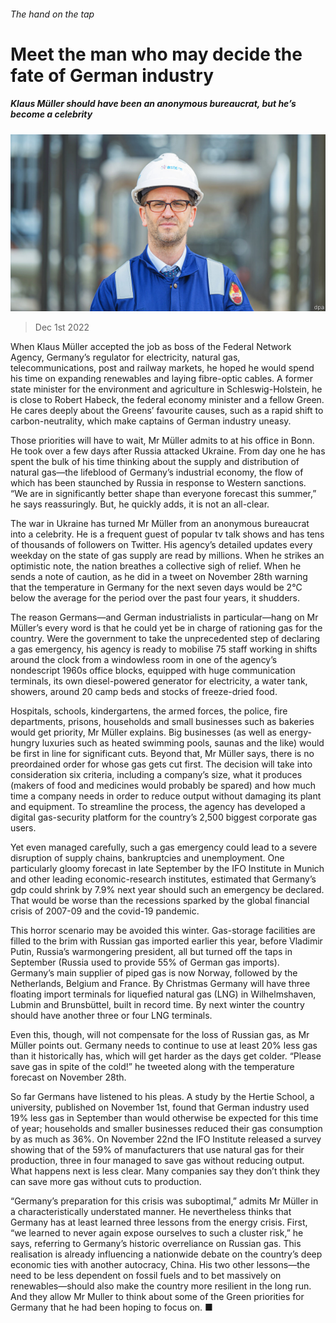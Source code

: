 ###### The hand on the tap

# Meet the man who may decide the fate of German industry 

##### Klaus Müller should have been an anonymous bureaucrat, but he’s become a celebrity 

![image](images/20221203_WBP001.jpg) 

> Dec 1st 2022 

When Klaus Müller accepted the job as boss of the Federal Network Agency, Germany’s regulator for electricity, natural gas, telecommunications, post and railway markets, he hoped he would spend his time on expanding renewables and laying fibre-optic cables. A former state minister for the environment and agriculture in Schleswig-Holstein, he is close to Robert Habeck, the federal economy minister and a fellow Green. He cares deeply about the Greens’ favourite causes, such as a rapid shift to carbon-neutrality, which make captains of German industry uneasy. 

Those priorities will have to wait, Mr Müller admits to  at his office in Bonn. He took over a few days after Russia attacked Ukraine. From day one he has spent the bulk of his time thinking about the supply and distribution of natural gas—the lifeblood of Germany’s industrial economy, the flow of which has been staunched by Russia in response to Western sanctions. “We are in significantly better shape than everyone forecast this summer,” he says reassuringly. But, he quickly adds, it is not an all-clear. 

The war in Ukraine has turned Mr Müller from an anonymous bureaucrat into a celebrity. He is a frequent guest of popular tv talk shows and has tens of thousands of followers on Twitter. His agency’s detailed updates every weekday on the state of gas supply are read by millions. When he strikes an optimistic note, the nation breathes a collective sigh of relief. When he sends a note of caution, as he did in a tweet on November 28th warning that the temperature in Germany for the next seven days would be 2°C below the average for the period over the past four years, it shudders. 

The reason Germans—and German industrialists in particular—hang on Mr Müller’s every word is that he could yet be in charge of rationing gas for the country. Were the government to take the unprecedented step of declaring a gas emergency, his agency is ready to mobilise 75 staff working in shifts around the clock from a windowless room in one of the agency’s nondescript 1960s office blocks, equipped with huge communication terminals, its own diesel-powered generator for electricity, a water tank, showers, around 20 camp beds and stocks of freeze-dried food. 

Hospitals, schools, kindergartens, the armed forces, the police, fire departments, prisons, households and small businesses such as bakeries would get priority, Mr Müller explains. Big businesses (as well as energy-hungry luxuries such as heated swimming pools, saunas and the like) would be first in line for significant cuts. Beyond that, Mr Müller says, there is no preordained order for whose gas gets cut first. The decision will take into consideration six criteria, including a company’s size, what it produces (makers of food and medicines would probably be spared) and how much time a company needs in order to reduce output without damaging its plant and equipment. To streamline the process, the agency has developed a digital gas-security platform for the country’s 2,500 biggest corporate gas users. 

Yet even managed carefully, such a gas emergency could lead to a severe disruption of supply chains, bankruptcies and unemployment. One particularly gloomy forecast in late September by the IFO Institute in Munich and other leading economic-research institutes, estimated that Germany’s gdp could shrink by 7.9% next year should such an emergency be declared. That would be worse than the recessions sparked by the global financial crisis of 2007-09 and the covid-19 pandemic.

This horror scenario may be avoided this winter. Gas-storage facilities are filled to the brim with Russian gas imported earlier this year, before Vladimir Putin, Russia’s warmongering president, all but turned off the taps in September (Russia used to provide 55% of German gas imports). Germany’s main supplier of piped gas is now Norway, followed by the Netherlands, Belgium and France. By Christmas Germany will have three floating import terminals for liquefied natural gas (LNG) in Wilhelmshaven, Lubmin and Brunsbüttel, built in record time. By next winter the country should have another three or four LNG terminals. 

Even this, though, will not compensate for the loss of Russian gas, as Mr Müller points out. Germany needs to continue to use at least 20% less gas than it historically has, which will get harder as the days get colder. “Please save gas in spite of the cold!” he tweeted along with the temperature forecast on November 28th. 

So far Germans have listened to his pleas. A study by the Hertie School, a university, published on November 1st, found that German industry used 19% less gas in September than would otherwise be expected for this time of year; households and smaller businesses reduced their gas consumption by as much as 36%. On November 22nd the IFO Institute released a survey showing that of the 59% of manufacturers that use natural gas for their production, three in four managed to save gas without reducing output. What happens next is less clear. Many companies say they don’t think they can save more gas without cuts to production. 

“Germany’s preparation for this crisis was suboptimal,” admits Mr Müller in a characteristically understated manner. He nevertheless thinks that Germany has at least learned three lessons from the energy crisis. First, “we learned to never again expose ourselves to such a cluster risk,” he says, referring to Germany’s historic overreliance on Russian gas. This realisation is already influencing a nationwide debate on the country’s deep economic ties with another autocracy, China. His two other lessons—the need to be less dependent on fossil fuels and to bet massively on renewables—should also make the country more resilient in the long run. And they allow Mr Muller to think about some of the Green priorities for Germany that he had been hoping to focus on. ■


